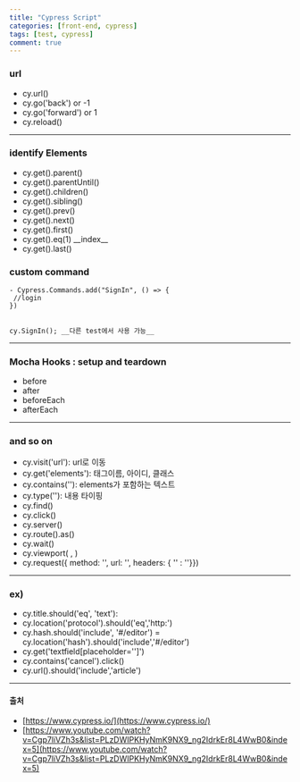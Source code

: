 ```yaml
---
title: "Cypress Script"
categories: [front-end, cypress]
tags: [test, cypress]
comment: true
---
```


### url

- cy.url()
- cy.go('back') or -1
- cy.go('forward') or 1
- cy.reload()

---

### identify Elements

- cy.get().parent()
- cy.get().parentUntil()
- cy.get().children()
- cy.get().sibling()
- cy.get().prev()
- cy.get().next()
- cy.get().first()
- cy.get().eq(1) \_\_index\_\_
- cy.get().last()

### custom command

```
- Cypress.Commands.add("SignIn", () => {
 //login
})
```

```

cy.SignIn(); __다른 test에서 사용 가능__

```

---

### Mocha Hooks : setup and teardown

- before
- after
- beforeEach
- afterEach

---

### and so on

- cy.visit('url'): url로 이동
- cy.get('elements'): 태그이름, 아이디, 클래스
- cy.contains(''): elements가 포함하는 텍스트
- cy.type(''): 내용 타이핑
- cy.find()
- cy.click()
- cy.server()
- cy.route().as()
- cy.wait()
- cy.viewport( , )
- cy.request({ method: '', url: '', headers: { '' : ''}})

---

### ex)

- cy.title.should('eq', 'text'):
- cy.location('protocol').should('eq','http:')
- cy.hash.should('include', '#/editor') = cy.location('hash').should('include','#/editor')
- cy.get('textfield[placeholder='']')
- cy.contains('cancel').click()
- cy.url().should('include','article')
<!--    ```
cy.get('form').within(($form) => {
    cy.get('input[type="email"].type('test@test.com'))
    cy.get('input[type="password"].type('1234'))
    cy.root().submit()
})
   ``` -->

---

#### 출처

- [https://www.cypress.io/](https://www.cypress.io/)
- [https://www.youtube.com/watch?v=Cgp7liVZh3s&list=PLzDWIPKHyNmK9NX9_ng2IdrkEr8L4WwB0&index=5](https://www.youtube.com/watch?v=Cgp7liVZh3s&list=PLzDWIPKHyNmK9NX9_ng2IdrkEr8L4WwB0&index=5)
